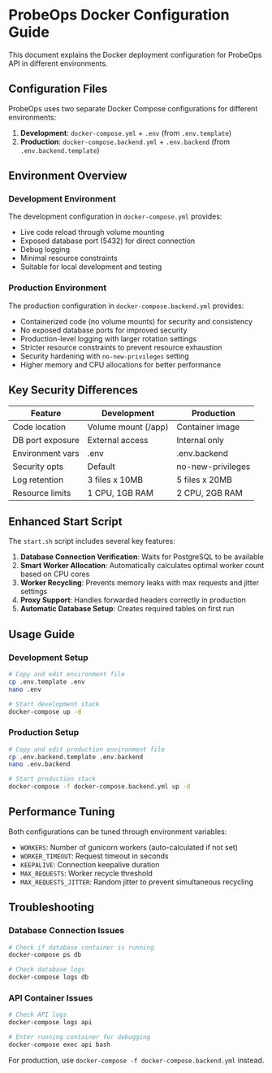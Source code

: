 # ProbeOps Docker Configuration Guide

This document explains the Docker deployment configuration for ProbeOps API in different environments.

## Configuration Files

ProbeOps uses two separate Docker Compose configurations for different environments:

1. **Development**: `docker-compose.yml` + `.env` (from `.env.template`)
2. **Production**: `docker-compose.backend.yml` + `.env.backend` (from `.env.backend.template`)

## Environment Overview

### Development Environment

The development configuration in `docker-compose.yml` provides:

- Live code reload through volume mounting
- Exposed database port (5432) for direct connection
- Debug logging
- Minimal resource constraints
- Suitable for local development and testing

### Production Environment

The production configuration in `docker-compose.backend.yml` provides:

- Containerized code (no volume mounts) for security and consistency
- No exposed database ports for improved security
- Production-level logging with larger rotation settings
- Stricter resource constraints to prevent resource exhaustion
- Security hardening with `no-new-privileges` setting
- Higher memory and CPU allocations for better performance

## Key Security Differences

| Feature | Development | Production |
|---------|-------------|------------|
| Code location | Volume mount (/app) | Container image |
| DB port exposure | External access | Internal only |
| Environment vars | .env | .env.backend |
| Security opts | Default | no-new-privileges |
| Log retention | 3 files x 10MB | 5 files x 20MB |
| Resource limits | 1 CPU, 1GB RAM | 2 CPU, 2GB RAM |

## Enhanced Start Script

The `start.sh` script includes several key features:

1. **Database Connection Verification**: Waits for PostgreSQL to be available
2. **Smart Worker Allocation**: Automatically calculates optimal worker count based on CPU cores
3. **Worker Recycling**: Prevents memory leaks with max requests and jitter settings
4. **Proxy Support**: Handles forwarded headers correctly in production
5. **Automatic Database Setup**: Creates required tables on first run

## Usage Guide

### Development Setup

```bash
# Copy and edit environment file
cp .env.template .env
nano .env

# Start development stack
docker-compose up -d
```

### Production Setup

```bash
# Copy and edit production environment file
cp .env.backend.template .env.backend
nano .env.backend

# Start production stack
docker-compose -f docker-compose.backend.yml up -d
```

## Performance Tuning

Both configurations can be tuned through environment variables:

- `WORKERS`: Number of gunicorn workers (auto-calculated if not set)
- `WORKER_TIMEOUT`: Request timeout in seconds
- `KEEPALIVE`: Connection keepalive duration
- `MAX_REQUESTS`: Worker recycle threshold
- `MAX_REQUESTS_JITTER`: Random jitter to prevent simultaneous recycling

## Troubleshooting

### Database Connection Issues
```bash
# Check if database container is running
docker-compose ps db

# Check database logs
docker-compose logs db
```

### API Container Issues
```bash
# Check API logs
docker-compose logs api

# Enter running container for debugging
docker-compose exec api bash
```

For production, use `docker-compose -f docker-compose.backend.yml` instead.